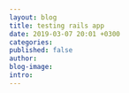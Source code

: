 ```yaml
---
layout: blog
title: testing rails app
date: 2019-03-07 20:01 +0300
categories: 
published: false
author: 
blog-image: 
intro: 
---
```

